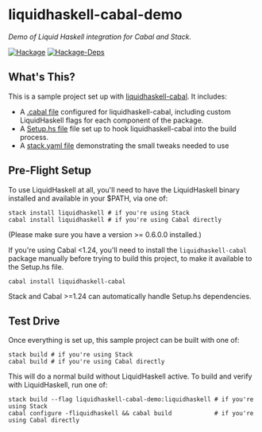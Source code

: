 # liquidhaskell-cabal-demo

*Demo of Liquid Haskell integration for Cabal and Stack.*

[![Hackage](https://img.shields.io/hackage/v/liquidhaskell-cabal-demo.svg)](https://hackage.haskell.org/package/liquidhaskell-cabal-demo)
[![Hackage-Deps](https://img.shields.io/hackage-deps/v/liquidhaskell-cabal-demo.svg)](http://packdeps.haskellers.com/feed?needle=liquidhaskell-cabal-demo)

## What's This?

This is a sample project set up with
[liquidhaskell-cabal](https://github.com/spinda/liquidhaskell-cabal). It
includes:

- A [.cabal file](/liquidhaskell-cabal-demo) configured for
  liquidhaskell-cabal, including custom LiquidHaskell flags for each component
  of the package.
- A [Setup.hs file](/Setup.hs) file set up to hook liquidhaskell-cabal into the
  build process.
- A [stack.yaml file](/stack.yaml) demonstrating the small tweaks needed to use

## Pre-Flight Setup

To use LiquidHaskell at all, you'll need to have the LiquidHaskell binary
installed and available in your $PATH, via one of:

```
stack install liquidhaskell # if you're using Stack
cabal install liquidhaskell # if you're using Cabal directly
```

(Please make sure you have a version &gt;= 0.6.0.0 installed.)

If you're using Cabal &lt;1.24, you'll need to install the
`liquidhaskell-cabal` package manually before trying to build this project, to
make it available to the Setup.hs file.

```
cabal install liquidhaskell-cabal
```

Stack and Cabal &gt;=1.24 can automatically handle Setup.hs dependencies.

## Test Drive

Once everything is set up, this sample project can be built with one of:

```
stack build # if you're using Stack
cabal build # if you're using Cabal directly
```

This will do a normal build without LiquidHaskell active. To build and verify
with LiquidHaskell, run one of:

```
stack build --flag liquidhaskell-cabal-demo:liquidhaskell # if you're using Stack
cabal configure -fliquidhaskell && cabal build            # if you're using Cabal directly
```

